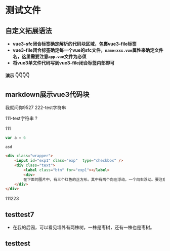 # 测试文件

## 自定义拓展语法

* **vue3-sfc闭合标签确定解析的代码块区域，包裹vue3-file标签**
* **vue3-file闭合标签确定每一个vue的sfc文件，`name=xxx.vue`属性来确定文件名，这里需要注意`app.vue`文件为必须**
* **将vue3单文件代码写到vue3-file闭合标签内部即可**

#### 演示 👇👇👇👇

## markdown展示vue3代码块

我就问你9527
<vue3-sfc>
<vue3-file name="app.vue">
    <template>
        <div class="test">
            <test1 style="margin-bottom: 10px"></test1>
            <test2 style="margin-bottom: 10px"></test2>
            <div style="background: yellow; border: 1px solid #eee">{{ msg }}</div>
            <div style="background: skyblue; border: 1px solid #eee" @click="count = count + 1.1">(点击自增<span>{{ count }}</span>次)</div>
        </div>
    </template>
    <script setup lang="ts">
        import { ref } from "vue"
        import type { Ref } from "vue"
        import test1 from "./test1.vue"
        import test2 from "./test2.vue"
        const count:Ref<number> = ref(1)
        const msg = ref("🥵测试markdown")
    </script>
    <style>
        .test {
            color: red;
        }
    </style>
</vue3-file>222-test字符串
  
  111-test字符串
<vue3-file name="test1.vue">
    <template>
        <div
            class="resizable-component"
            :ref="(el) => slotDomData.wrapRef = el"
            :style="{
                width: slotDomData.componentWidth + 'px',
                height: slotDomData.componentHeight + 'px'
            }">
            <span style="font-size: 12px">自由拖拽改变宽高</span>
            <div
                class="draggable-handle"
                ref="handle"
                @mousedown="startDragging"
                @touchstart="startDragging"
            ></div>
        </div>
    </template>
    <script setup>
        import { ref } from 'vue'
            const slotDomData = ref({
            wrapRef: null,
            isDragging: false,
            startX: 0,
            startY: 0,
            startWidth: 0,
            startHeight: 0,
            componentWidth: 200,
            componentHeight: 200
        })
        const startDragging = (event) => {
            event.preventDefault();
            slotDomData.value.isDragging = true;
            slotDomData.value.startX = event.clientX || event.touches[0].clientX;
            slotDomData.value.startY = event.clientY || event.touches[0].clientY;
            console.log('slotDomData.value.wrapRef', slotDomData.value.wrapRef)
            slotDomData.value.startWidth = slotDomData.value.wrapRef.offsetWidth;
            slotDomData.value.startHeight = slotDomData.value.wrapRef.offsetHeight;
            document.addEventListener('mousemove', handleDragging);
            document.addEventListener('touchmove', handleDragging);
            document.addEventListener('mouseup', stopDragging);
            document.addEventListener('touchend', stopDragging);
        }
        const handleDragging = (event) => {
            if (!slotDomData.value.isDragging) return;
            const deltaX = (event.clientX || event.touches[0].clientX) - slotDomData.value.startX;
            const deltaY = (event.clientY || event.touches[0].clientY) - slotDomData.value.startY;
            slotDomData.value.componentWidth = Math.max(50, slotDomData.value.startWidth + deltaX);
            slotDomData.value.componentHeight = Math.max(50, slotDomData.value.startHeight + deltaY);
        }
        const stopDragging = (event) => {
            slotDomData.value.isDragging = false;
            document.removeEventListener('mousemove', handleDragging);
            document.removeEventListener('touchmove', handleDragging);
            document.removeEventListener('mouseup', stopDragging);
            document.removeEventListener('touchend', stopDragging);
        }
    </script>
    <style scoped>
        .resizable-component {
            position: relative;
            border: 1px solid #ccc;
            overflow: hidden;
        }
        .draggable-handle {
            position: absolute;
            width: 10px;
            height: 10px;
            bottom: 0;
            right: 0;
            background-color: #3498db;
            color: #fff;
            cursor: pointer;
            user-select: none;
        }
    </style>
  </vue3-file>?



  <vue3-file name="test2.vue">
    <template>
        <div style="background: pink; border: 1px solid #eee">这个是test2组件</div>
    </template>
  </vue3-file>
</vue3-sfc>111

```js 
var a = 6
```

`asd`

```html
<div class="wrapper">
    <input id="exp1" class="exp"  type="checkbox" />
    <div class="text">
        <label class="btn" for="exp1"></label>
        <div>
        在下面的图片中，有三个红色的正方形。其中有两个向左浮动，一个向右浮动。要注意到第二个向左浮动的正方形被放在第一个向左浮动的正方形的右边。如果还有更多的正方形这样浮动，它们会继续向右堆放，直到填满容器一整行，之后换行至下一行。</div>
    </div>
</div>
```



111223


<div></div>

## testtest7

* 在我的后园，可以看见墙外有两株树，一株是枣树，还有一株也是枣树。
## testtest

[img_0]: 123123